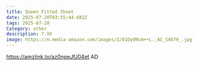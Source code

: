 ```yaml
---
title: Queen Fitted Sheet
date: 2025-07-20T03:55:44.682Z
tags: 2025-07-20
Category: other
description: 7.XX
image: https://m.media-amazon.com/images/I/61Oy0Ncm++L._AC_SX679_.jpg
---
```

https://amzlink.to/az0npeJfJ04et  AD